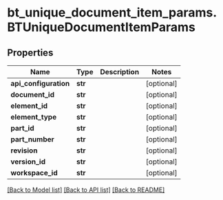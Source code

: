 # bt_unique_document_item_params.BTUniqueDocumentItemParams

## Properties
Name | Type | Description | Notes
------------ | ------------- | ------------- | -------------
**api_configuration** | **str** |  | [optional] 
**document_id** | **str** |  | [optional] 
**element_id** | **str** |  | [optional] 
**element_type** | **str** |  | [optional] 
**part_id** | **str** |  | [optional] 
**part_number** | **str** |  | [optional] 
**revision** | **str** |  | [optional] 
**version_id** | **str** |  | [optional] 
**workspace_id** | **str** |  | [optional] 

[[Back to Model list]](../README.md#documentation-for-models) [[Back to API list]](../README.md#documentation-for-api-endpoints) [[Back to README]](../README.md)


